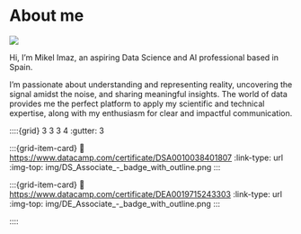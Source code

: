 # About me
![](img/NKN_20240729_124642_01.jpg)

Hi, I’m Mikel Imaz, an aspiring Data Science and AI professional based in Spain.

I’m passionate about understanding and representing reality, uncovering the signal amidst the noise, and sharing meaningful insights. The world of data provides me the perfect platform to apply my scientific and technical expertise, along with my enthusiasm for clear and impactful communication.

::::{grid} 3 3 3 4
:gutter: 3

:::{grid-item-card}
:link: https://www.datacamp.com/certificate/DSA0010038401807
:link-type: url
:img-top: img/DS_Associate_-_badge_with_outline.png
:::

:::{grid-item-card}
:link: https://www.datacamp.com/certificate/DEA0019715243303
:link-type: url
:img-top: img/DE_Associate_-_badge_with_outline.png
:::

::::
